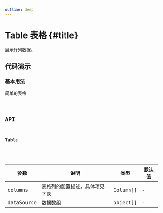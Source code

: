 ```yaml
---
outline: deep
---
```


# Table 表格 {#title}

展示行列数据。

## 代码演示


### 基本用法

简单的表格

<!-- The following frontmatter options are only applicable when using the default theme. -->

<script lang="ts" setup>
import component from './Table.tsx'
import code from './Table.tsx?raw'
</script>

<Code :component="component" :code="code" />

## API

### Table

<div class="vp-table">

| 参数      | 说明 | 类型 | 默认值
| ----------- | ----------- | ----------- | ----------- |
| columns      | 表格列的配置描述，具体项见下表	       | Column[] | - |
| dataSource   | 数据数组        | object[] | - |

</div>